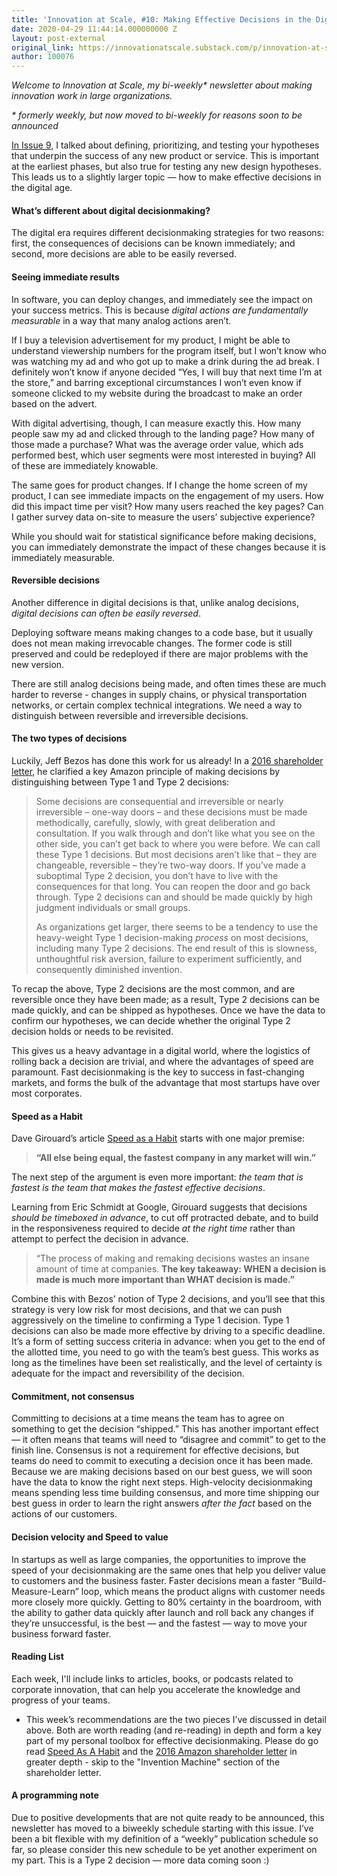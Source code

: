 ```yaml
---
title: 'Innovation at Scale, #10: Making Effective Decisions in the Digital Age'
date: 2020-04-29 11:44:14.000000000 Z
layout: post-external
original_link: https://innovationatscale.substack.com/p/innovation-at-scale-10-making-effective
author: 100076
---
```


_Welcome to Innovation at Scale, my bi-weekly\* newsletter about making innovation work in large organizations._

_\* formerly weekly, but now moved to bi-weekly for reasons soon to be announced_

[In Issue 9,](https://innovationatscale.substack.com/p/innovation-at-scale-9-testing-your) I talked about defining, prioritizing, and testing your hypotheses that underpin the success of any new product or service. This is important at the earliest phases, but also true for testing any new design hypotheses. This leads us to a slightly larger topic — how to make effective decisions in the digital age.

#### **What’s different about digital decisionmaking?**

The digital era requires different decisionmaking strategies for two reasons: first, the consequences of decisions can be known immediately; and second, more decisions are able to be easily reversed.

#### **Seeing immediate results**

In software, you can deploy changes, and immediately see the impact on your success metrics. This is because _digital actions are fundamentally measurable_ in a way that many analog actions aren’t.

If I buy a television advertisement for my product, I might be able to understand viewership numbers for the program itself, but I won’t know who was watching my ad and who got up to make a drink during the ad break. I definitely won’t know if anyone decided “Yes, I will buy that next time I’m at the store,” and barring exceptional circumstances I won’t even know if someone clicked to my website during the broadcast to make an order based on the advert.

With digital advertising, though, I can measure exactly this. How many people saw my ad and clicked through to the landing page? How many of those made a purchase? What was the average order value, which ads performed best, which user segments were most interested in buying? All of these are immediately knowable.

The same goes for product changes. If I change the home screen of my product, I can see immediate impacts on the engagement of my users. How did this impact time per visit? How many users reached the key pages? Can I gather survey data on-site to measure the users’ subjective experience?

While you should wait for statistical significance before making decisions, you can immediately demonstrate the impact of these changes because it is immediately measurable.

#### **Reversible decisions**

Another difference in digital decisions is that, unlike analog decisions, _digital decisions can often be easily reversed_.

Deploying software means making changes to a code base, but it usually does not mean making irrevocable changes. The former code is still preserved and could be redeployed if there are major problems with the new version.

There are still analog decisions being made, and often times these are much harder to reverse - changes in supply chains, or physical transportation networks, or certain complex technical integrations. We need a way to distinguish between reversible and irreversible decisions.

#### **The two types of decisions**

Luckily, Jeff Bezos has done this work for us already! In a [2016 shareholder letter](https://www.sec.gov/Archives/edgar/data/1018724/000119312516530910/d168744dex991.htm), he clarified a key Amazon principle of making decisions by distinguishing between Type 1 and Type 2 decisions:

> Some decisions are consequential and irreversible or nearly irreversible – one-way doors – and these decisions must be made methodically, carefully, slowly, with great deliberation and consultation. If you walk through and don’t like what you see on the other side, you can’t get back to where you were before. We can call these Type 1 decisions. But most decisions aren’t like that – they are changeable, reversible – they’re two-way doors. If you’ve made a suboptimal Type 2 decision, you don’t have to live with the consequences for that long. You can reopen the door and go back through. Type 2 decisions can and should be made quickly by high judgment individuals or small groups.
> 
> As organizations get larger, there seems to be a tendency to use the heavy-weight Type 1 decision-making _process_ on most decisions, including many Type 2 decisions. The end result of this is slowness, unthoughtful risk aversion, failure to experiment sufficiently, and consequently diminished invention.

To recap the above, Type 2 decisions are the most common, and are reversible once they have been made; as a result, Type 2 decisions can be made quickly, and can be shipped as hypotheses. Once we have the data to confirm our hypotheses, we can decide whether the original Type 2 decision holds or needs to be revisited.

This gives us a heavy advantage in a digital world, where the logistics of rolling back a decision are trivial, and where the advantages of speed are paramount. Fast decisionmaking is the key to success in fast-changing markets, and forms the bulk of the advantage that most startups have over most corporates.

#### **Speed as a Habit**

Dave Girouard’s article [Speed as a Habit](https://firstround.com/review/speed-as-a-habit/) starts with one major premise:

> **“All else being equal, the fastest company in any market will win.”**

The next step of the argument is even more important: _the team that is fastest is the team that makes the fastest effective decisions_.

Learning from Eric Schmidt at Google, Girouard suggests that decisions _should be timeboxed in advance_, to cut off protracted debate, and to build in the responsiveness required to decide _at the right time_ rather than attempt to perfect the decision in advance.

> “The process of making and remaking decisions wastes an insane amount of time at companies. **The key takeaway: WHEN a decision is made is much more important than WHAT decision is made.”**

Combine this with Bezos’ notion of Type 2 decisions, and you’ll see that this strategy is very low risk for most decisions, and that we can push aggressively on the timeline to confirming a Type 1 decision. Type 1 decisions can also be made more effective by driving to a specific deadline. It’s a form of setting success criteria in advance: when you get to the end of the allotted time, you need to go with the team’s best guess. This works as long as the timelines have been set realistically, and the level of certainty is adequate for the impact and reversibility of the decision.

#### **Commitment, not consensus**

Committing to decisions at a time means the team has to agree on something to get the decision “shipped.” This has another important effect — it often means that teams will need to “disagree and commit” to get to the finish line. Consensus is not a requirement for effective decisions, but teams do need to commit to executing a decision once it has been made. Because we are making decisions based on our best guess, we will soon have the data to know the right next steps. High-velocity decisionmaking means spending less time building consensus, and more time shipping our best guess in order to learn the right answers _after the fact_ based on the actions of our customers.

#### Decision velocity and Speed to value

In startups as well as large companies, the opportunities to improve the speed of your decisionmaking are the same ones that help you deliver value to customers and the business faster. Faster decisions mean a faster “Build-Measure-Learn” loop, which means the product aligns with customer needs more closely more quickly. Getting to 80% certainty in the boardroom, with the ability to gather data quickly after launch and roll back any changes if they’re unsuccessful, is the best — and the fastest — way to move your business forward faster.

#### **Reading List**

Each week, I'll include links to articles, books, or podcasts related to corporate innovation, that can help you accelerate the knowledge and progress of your teams. 

- This week’s recommendations are the two pieces I’ve discussed in detail above. Both are worth reading (and re-reading) in depth and form a key part of my personal toolbox for effective decisionmaking. Please do go read [Speed As A Habit](https://firstround.com/review/speed-as-a-habit/) and the [2016 Amazon shareholder letter](https://www.sec.gov/Archives/edgar/data/1018724/000119312516530910/d168744dex991.htm) in greater depth - skip to the "Invention Machine" section of the shareholder letter. 

#### **A programming note**

Due to positive developments that are not quite ready to be announced, this newsletter has moved to a biweekly schedule starting with this issue. I’ve been a bit flexible with my definition of a “weekly” publication schedule so far, so please consider this new schedule to be yet another experiment on my part. This is a Type 2 decision — more data coming soon :)

